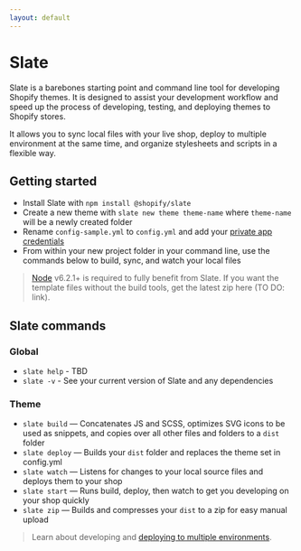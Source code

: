 ```yaml
---
layout: default
---
```


# Slate

Slate is a barebones starting point and command line tool for developing Shopify themes. It is designed to assist your development workflow and speed up the process of developing, testing, and deploying themes to Shopify stores.

It allows you to sync local files with your live shop, deploy to multiple environment at the same time, and organize stylesheets and scripts in a flexible way.

## Getting started

* Install Slate with `npm install @shopify/slate`
* Create a new theme with `slate new theme theme-name` where `theme-name` will be a newly created folder
* Rename `config-sample.yml` to `config.yml` and add your [private app credentials](https://help.shopify.com/api/guides/api-credentials#generate-private-app-credentials)
* From within your new project folder in your command line, use the commands below to build, sync, and watch your local files

> [Node](https://nodejs.org/en/) v6.2.1+ is required to fully benefit from Slate. If you want the template files without the build tools, get the latest zip here (TO DO: link).

## Slate commands

### Global
* `slate help` - TBD
* `slate -v` - See your current version of Slate and any dependencies

### Theme
* `slate build` — Concatenates JS and SCSS, optimizes SVG icons to be used as snippets, and copies over all other files and folders to a `dist` folder
* `slate deploy` — Builds your `dist` folder and replaces the theme set in config.yml
* `slate watch` — Listens for changes to your local source files and deploys them to your shop
* `slate start` — Runs build, deploy, then watch to get you developing on your shop quickly
* `slate zip` — Builds and compresses your `dist` to a zip for easy manual upload

> Learn about developing and [deploying to multiple environments](/slate/commands/#syncing-commands).
